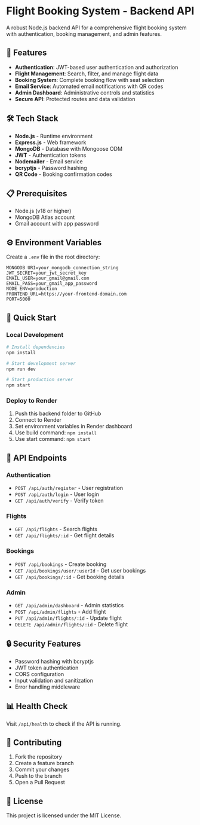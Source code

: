 # Flight Booking System - Backend API

A robust Node.js backend API for a comprehensive flight booking system with authentication, booking management, and admin features.

## 🚀 Features

- **Authentication**: JWT-based user authentication and authorization
- **Flight Management**: Search, filter, and manage flight data
- **Booking System**: Complete booking flow with seat selection
- **Email Service**: Automated email notifications with QR codes
- **Admin Dashboard**: Administrative controls and statistics
- **Secure API**: Protected routes and data validation

## 🛠️ Tech Stack

- **Node.js** - Runtime environment
- **Express.js** - Web framework
- **MongoDB** - Database with Mongoose ODM
- **JWT** - Authentication tokens
- **Nodemailer** - Email service
- **bcryptjs** - Password hashing
- **QR Code** - Booking confirmation codes

## 📋 Prerequisites

- Node.js (v18 or higher)
- MongoDB Atlas account
- Gmail account with app password

## ⚙️ Environment Variables

Create a `.env` file in the root directory:

```env
MONGODB_URI=your_mongodb_connection_string
JWT_SECRET=your_jwt_secret_key
EMAIL_USER=your_gmail@gmail.com
EMAIL_PASS=your_gmail_app_password
NODE_ENV=production
FRONTEND_URL=https://your-frontend-domain.com
PORT=5000
```

## 🚀 Quick Start

### Local Development

```bash
# Install dependencies
npm install

# Start development server
npm run dev

# Start production server
npm start
```

### Deploy to Render

1. Push this backend folder to GitHub
2. Connect to Render
3. Set environment variables in Render dashboard
4. Use build command: `npm install`
5. Use start command: `npm start`

## 📡 API Endpoints

### Authentication
- `POST /api/auth/register` - User registration
- `POST /api/auth/login` - User login
- `GET /api/auth/verify` - Verify token

### Flights
- `GET /api/flights` - Search flights
- `GET /api/flights/:id` - Get flight details

### Bookings
- `POST /api/bookings` - Create booking
- `GET /api/bookings/user/:userId` - Get user bookings
- `GET /api/bookings/:id` - Get booking details

### Admin
- `GET /api/admin/dashboard` - Admin statistics
- `POST /api/admin/flights` - Add flight
- `PUT /api/admin/flights/:id` - Update flight
- `DELETE /api/admin/flights/:id` - Delete flight

## 🔒 Security Features

- Password hashing with bcryptjs
- JWT token authentication
- CORS configuration
- Input validation and sanitization
- Error handling middleware

## 📊 Health Check

Visit `/api/health` to check if the API is running.

## 🤝 Contributing

1. Fork the repository
2. Create a feature branch
3. Commit your changes
4. Push to the branch
5. Open a Pull Request

## 📝 License

This project is licensed under the MIT License.
